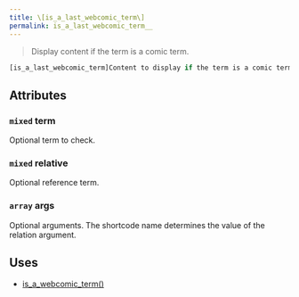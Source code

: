```yaml
---
title: \[is_a_last_webcomic_term\]
permalink: is_a_last_webcomic_term__
---
```


> Display content if the term is a comic term.

```php
[is_a_last_webcomic_term]Content to display if the term is a comic term.[/is_a_last_webcomic_term]
```

## Attributes

### `mixed` term
Optional term to check.

### `mixed` relative
Optional reference term.

### `array` args
Optional arguments. The shortcode name determines the
value of the relation argument.

## Uses
- [is_a_webcomic_term()](is_a_webcomic_term())
